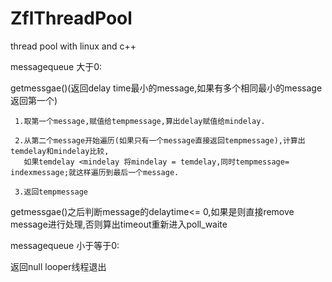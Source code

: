 # ZflThreadPool
thread pool with linux and c++

messagequeue 大于0:

  getmessgae()(返回delay time最小的message,如果有多个相同最小的message返回第一个)
  
     1.取第一个message,赋值给tempmessage,算出delay赋值给mindelay.
     
     2.从第二个message开始遍历(如果只有一个message直接返回tempmessage),计算出temdelay和mindelay比较,
       如果temdelay <mindelay 将mindelay = temdelay,同时tempmessage= indexmessage;就这样遍历到最后一个message.
       
     3.返回tempmessage
     
   getmessgae()之后判断message的delaytime<= 0,如果是则直接remove message进行处理,否则算出timeout重新进入poll_waite    
   

messagequeue 小于等于0:

返回null looper线程退出

